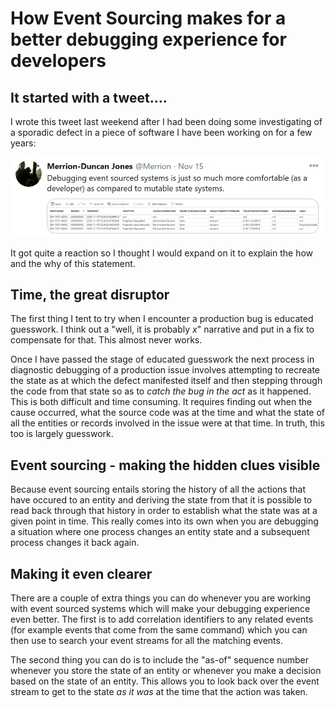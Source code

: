 # How Event Sourcing makes for a better debugging experience for developers

## It started with a tweet....

I wrote this tweet last weekend after I had been doing some investigating of a sporadic defect in a piece of software I have been working on for a few years: 

![](../tweet-sourcing.jpg)

It got quite a reaction so I thought I would expand on it to explain the how and the why of this statement.

## Time, the great disruptor

The first thing I tent to try when I encounter a production bug is educated guesswork.  I think out a "well, it is probably _x_" narrative and put in a fix to compensate for that.  This almost never works.

Once I have passed the stage of educated guesswork the next process in diagnostic debugging of a production issue involves attempting to recreate the state as at which the defect manifested itself and then stepping through the code from that state so as to _catch the bug in the act_ as it happened.  This is both difficult and time consuming.  It requires finding out when the cause occurred, what the source code was at the time and what the state of all the entities or records involved in the issue were at that time.  In truth, this too is largely guesswork.

## Event sourcing - making the hidden clues visible

Because event sourcing entails storing the history of all the actions that have occured to an entity and deriving the state from that it is possible to read back through that history in order to establish what the state was at a given point in time.  This really comes into its own when you are debugging a situation where one process changes an entity state and a subsequent process changes it back again.  

## Making it even clearer

There are a couple of extra things you can do whenever you are working with event sourced systems which will make your debugging experience even better.  The first is to add correlation identifiers to any related events (for example events that come from the same command) which you can then use to search your event streams for all the matching events.

The second thing you can do is to include the "as-of" sequence number whenever you store the state of an entity or whenever you make a decision based on the state of an entity.  This allows you to look back over the event stream to get to the state _as it was_ at the time that the action was taken.
